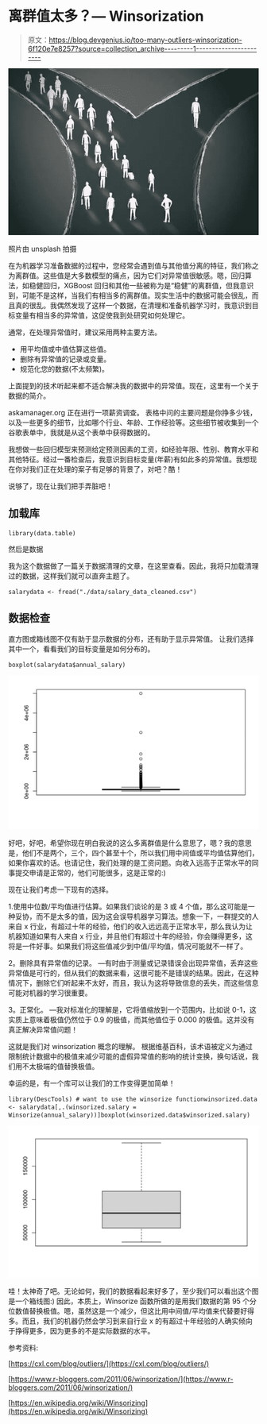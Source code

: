 # 离群值太多？— Winsorization

> 原文：<https://blog.devgenius.io/too-many-outliers-winsorization-6f120e7e8257?source=collection_archive---------1----------------------->

![](img/f1f773ef6cd7514e7226f289cd584fa7.png)

照片由 unsplash 拍摄

在为机器学习准备数据的过程中，您经常会遇到值与其他值分离的特征，我们称之为离群值。这些值是大多数模型的痛点，因为它们对异常值很敏感。嗯，回归算法，如稳健回归，XGBoost 回归和其他一些被称为是“稳健”的离群值，但我意识到，可能不是这样，当我们有相当多的离群值。现实生活中的数据可能会很乱，而且真的很乱。我偶然发现了这样一个数据，在清理和准备机器学习时，我意识到目标变量有相当多的异常值，这促使我到处研究如何处理它。

通常，在处理异常值时，建议采用两种主要方法。

*   用平均值或中值估算这些值。
*   删除有异常值的记录或变量。
*   规范化您的数据(不太频繁)。

上面提到的技术听起来都不适合解决我的数据中的异常值。现在，这里有一个关于数据的简介。

askamanager.org 正在进行一项薪资调查。
表格中问的主要问题是你挣多少钱，以及一些更多的细节，比如哪个行业、年龄、工作经验等。这些细节被收集到一个谷歌表单中，我就是从这个表单中获得数据的。

我想做一些回归模型来预测给定预测因素的工资，如经验年限、性别、教育水平和其他特征。经过一番检查后，我意识到目标变量(年薪)有如此多的异常值。我想现在你对我们正在处理的案子有足够的背景了，对吧？酷！

说够了，现在让我们把手弄脏吧！

## 加载库

```
library(data.table)
```

然后是数据

我为这个数据做了一篇关于数据清理的文章，在这里查看。因此，我将只加载清理过的数据，这样我们就可以直奔主题了。

```
salarydata <- fread("./data/salary_data_cleaned.csv")
```

## 数据检查

直方图或箱线图不仅有助于显示数据的分布，还有助于显示异常值。
让我们选择其中一个，看看我们的目标变量是如何分布的。

```
boxplot(salarydata$annual_salary)
```

![](img/892156491d8c2281db841e5fcca487d6.png)

好吧，好吧，希望你现在明白我说的这么多离群值是什么意思了，嗯？我的意思是，他们不是两个，三个，四个甚至十个，所以我们用中间值或平均值估算他们，如果你喜欢的话。也请记住，我们处理的是工资问题。向收入远高于正常水平的同事提交申请是正常的，他们可能很多，这是正常的:)

现在让我们考虑一下现有的选择。

1.使用中位数/平均值进行估算。如果我们谈论的是 3 或 4 个值，那么这可能是一种妥协，而不是太多的值，因为这会误导机器学习算法。想象一下，一群提交的人来自 x 行业，有超过十年的经验，他们的收入远远高于正常水平，那么我认为让机器知道如果有人来自 x 行业，并且他们有超过十年的经验，你会赚得更多，这将是一件好事。如果我们将这些值减少到中值/平均值，情况可能就不一样了。

2。删除具有异常值的记录。
—有时由于测量或记录错误会出现异常值，丢弃这些异常值是可行的，但从我们的数据来看，这很可能不是错误的结果。因此，在这种情况下，删除它们听起来不太好，而且，我认为这将导致信息的丢失，而这些信息可能对机器的学习很重要。

3。正常化。
—我对标准化的理解是，它将值缩放到一个范围内，比如说 0-1，这实质上意味着极值仍然位于 0.9 的极值，而其他值位于 0.000 的极值。这并没有真正解决异常值问题！

这就是我们对 winsorization 概念的理解。
根据维基百科，该术语被定义为通过限制统计数据中的极值来减少可能的虚假异常值的影响的统计变换，换句话说，我们用不太极端的值替换极值。

幸运的是，有一个库可以让我们的工作变得更加简单！

```
library(DescTools) # want to use the winsorize functionwinsorized.data <- salarydata[,.(winsorized.salary = Winsorize(annual_salary))]boxplot(winsorized.data$winsorized.salary)
```

![](img/ba39c54a172a2ef07ebcf2ffaf2e1a5d.png)

哇！太神奇了吧。无论如何，我们的数据看起来好多了，至少我们可以看出这个图是一个箱线图:)
因此，本质上，Winsorize 函数所做的是用我们数据的第 95 个分位数值替换极值。嗯，虽然这是一个减少，但这比用中间值/平均值来代替要好得多。而且，我们的机器仍然会学习到来自行业 x 的有超过十年经验的人确实倾向于挣得更多，因为更多的不是实际数据的水平。

参考资料:

[https://cxl.com/blog/outliers/](https://cxl.com/blog/outliers/)

[https://www.r-bloggers.com/2011/06/winsorization/](https://www.r-bloggers.com/2011/06/winsorization/)

[https://en.wikipedia.org/wiki/Winsorizing](https://en.wikipedia.org/wiki/Winsorizing)